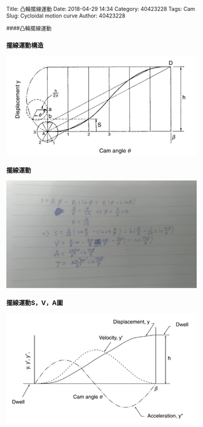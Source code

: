 Title: 凸輪擺線運動
Date: 2018-04-29 14:34
Category: 40423228
Tags: Cam
Slug: Cycloidal motion curve
Author: 40423228

####凸輪擺線運動

<!-- PELICAN_END_SUMMARY -->

<h3>擺線運動構造</h3>
<img src="./../data/Cam Function/Cycloidal motion curve2.jpg" width="900" />

<h3>擺線運動</h3>
<img src="./../data/Cam Function/Cycloidal motion curve.jpg" width="900" />

<h3>擺線運動S，V，A圖</h3>
<img src="./../data/Cam Function/Cycloidal motion curve3.jpg" width="900" />
